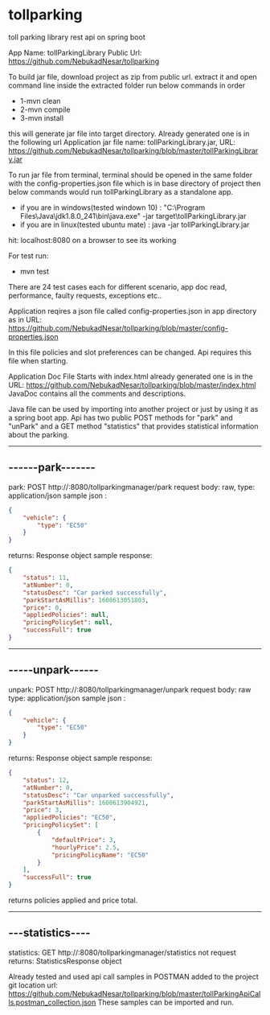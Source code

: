 # tollparking
toll parking library rest api on spring boot

App Name: tollParkingLibrary
Public Url: https://github.com/NebukadNesar/tollparking

To build jar file, download project as zip from public url.
extract it and open command line inside the extracted folder
run below commands in order
*	1-mvn clean
*	2-mvn compile 
*	3-mvn install

this will generate jar file into target directory. Already generated one is in the following url
Application jar file name: tollParkingLibrary.jar, URL: https://github.com/NebukadNesar/tollparking/blob/master/tollParkingLibrary.jar

To run jar file from terminal, terminal should be opened in the same folder with the config-properties.json file which is in base directory of project
then
below commands would run tollParkingLibrary as a standalone app.
* if you are in windows(tested windown 10) : "C:\Program Files\Java\jdk1.8.0_241\bin\java.exe" -jar target\tollParkingLibrary.jar
* if you are in linux(tested ubuntu mate)  : java -jar tollParkingLibrary.jar

hit: localhost:8080 on a browser to see its working


For test run:
* mvn test

There are 24 test cases each for different scenario, app doc read, performance, faulty requests, exceptions etc..

Application reqires a json file called config-properties.json in app directory as in URL: https://github.com/NebukadNesar/tollparking/blob/master/config-properties.json

In this file policies and slot preferences can be changed. Api requires this file when starting.

	
Application Doc File Starts with index.html already generated one is in the URL: https://github.com/NebukadNesar/tollparking/blob/master/index.html
JavaDoc contains all the comments and descriptions.


Java file can be used by importing into another project or just by using it as a spring boot app.
Api has two public POST methods for "park"  and "unPark" and a GET method "statistics" that provides statistical information about the parking.

-----------------
------park-------
-----------------	
park: POST http://<ip>:8080/tollparkingmanager/park
request body: raw, type: application/json
sample json : 
```json
{
	"vehicle": {
		"type": "EC50"
	}
}
```
returns: Response object
sample response: 
```json
{
    "status": 11,
    "atNumber": 0,
    "statusDesc": "Car parked successfully",
    "parkStartAsMillis": 1600613051803,
    "price": 0,
    "appliedPolicies": null,
    "pricingPolicySet": null,
    "successFull": true
}
```
-----------------
-----unpark------
-----------------			  
unpark: POST http://<ip>:8080/tollparkingmanager/unpark
request body: raw
type: application/json
sample json : 
```json
{
	"vehicle": {
		"type": "EC50"
	}
}
```
returns: Response object
sample response:
```json
{
    "status": 12,
    "atNumber": 0,
    "statusDesc": "Car unparked successfully",
    "parkStartAsMillis": 1600613904921,
    "price": 3,
    "appliedPolicies": "EC50",
    "pricingPolicySet": [
        {
            "defaultPrice": 3,
            "hourlyPrice": 2.5,
            "pricingPolicyName": "EC50"
        }
    ],
    "successFull": true
}		 
```

returns policies applied and price total.

-----------------
---statistics----
-----------------

statistics: GET http://<ip>:8080/tollparkingmanager/statistics
not request
returns: StatisticsResponse object


Already tested and used api call samples in POSTMAN added to the project git location url: https://github.com/NebukadNesar/tollparking/blob/master/tollParkingApiCalls.postman_collection.json
These samples can be imported and run.


